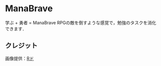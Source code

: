 # ManaBrave

学ぶ + 勇者 = ManaBrave
RPGの敵を倒すような感覚で，勉強のタスクを消化できます．


## クレジット

画像提供：[Rド](http://rpgdot3319.g1.xrea.com/)
